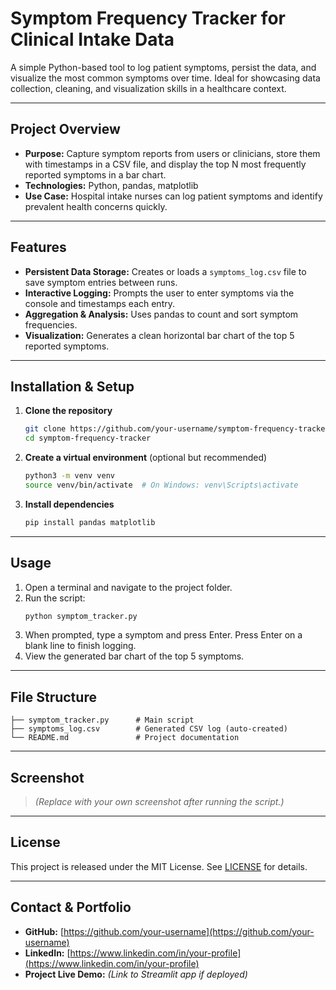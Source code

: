 # Symptom Frequency Tracker for Clinical Intake Data

A simple Python-based tool to log patient symptoms, persist the data, and visualize the most common symptoms over time. Ideal for showcasing data collection, cleaning, and visualization skills in a healthcare context.

---

## Project Overview

- **Purpose:** Capture symptom reports from users or clinicians, store them with timestamps in a CSV file, and display the top N most frequently reported symptoms in a bar chart.
- **Technologies:** Python, pandas, matplotlib
- **Use Case:** Hospital intake nurses can log patient symptoms and identify prevalent health concerns quickly.

---

## Features

- **Persistent Data Storage:** Creates or loads a `symptoms_log.csv` file to save symptom entries between runs.
- **Interactive Logging:** Prompts the user to enter symptoms via the console and timestamps each entry.
- **Aggregation & Analysis:** Uses pandas to count and sort symptom frequencies.
- **Visualization:** Generates a clean horizontal bar chart of the top 5 reported symptoms.

---

## Installation & Setup

1. **Clone the repository**
   ```bash
   git clone https://github.com/your-username/symptom-frequency-tracker.git
   cd symptom-frequency-tracker
   ```
2. **Create a virtual environment** (optional but recommended)
   ```bash
   python3 -m venv venv
   source venv/bin/activate  # On Windows: venv\Scripts\activate
   ```
3. **Install dependencies**
   ```bash
   pip install pandas matplotlib
   ```

---

## Usage

1. Open a terminal and navigate to the project folder.
2. Run the script:
   ```bash
   python symptom_tracker.py
   ```
3. When prompted, type a symptom and press Enter. Press Enter on a blank line to finish logging.
4. View the generated bar chart of the top 5 symptoms.

---

## File Structure

```
├── symptom_tracker.py      # Main script
├── symptoms_log.csv        # Generated CSV log (auto-created)
└── README.md               # Project documentation
```

---

## Screenshot

> *(Replace with your own screenshot after running the script.)*

---

## License

This project is released under the MIT License. See [LICENSE](LICENSE) for details.

---

## Contact & Portfolio

- **GitHub:** [https://github.com/your-username](https://github.com/your-username)
- **LinkedIn:** [https://www.linkedin.com/in/your-profile](https://www.linkedin.com/in/your-profile)
- **Project Live Demo:** *(Link to Streamlit app if deployed)*

